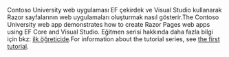 <span data-ttu-id="b868a-101">Contoso University web uygulaması EF çekirdek ve Visual Studio kullanarak Razor sayfalarının web uygulamaları oluşturmak nasıl gösterir.</span><span class="sxs-lookup"><span data-stu-id="b868a-101">The Contoso University web app demonstrates how to create Razor Pages web apps using EF Core and Visual Studio.</span></span> <span data-ttu-id="b868a-102">Eğitmen serisi hakkında daha fazla bilgi için bkz: [ilk öğreticide](xref:data/ef-rp/intro).</span><span class="sxs-lookup"><span data-stu-id="b868a-102">For information about the tutorial series, see [the first tutorial](xref:data/ef-rp/intro).</span></span>